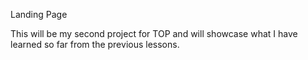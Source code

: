Landing Page

This will be my second project for TOP and will showcase what I have learned so far from the previous lessons.
